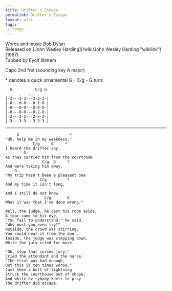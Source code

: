 ```yaml
---
title: Drifter's Escape
permalink: Drifter's Escape
layout: wiki
tags:
 - Songs
---
```


Words and music Bob Dylan  
Released on [John Wesley Harding](/wiki/John Wesley Harding "wikilink")
(1967)  
Tabbed by Eyolf Østrem

Capo 2nd fret (sounding key A major)

\* denotes a quick ornamental G - C/g - G turn:

      G          C/g G
      :   .   .   .
    |-3---3-3---3-3-3-|
    |-0---0-0---0-1-0-|
    |-0---0-0---0-0-0-|
    |-0---0-0---0-2-0-|
    |-2---2-2---2-x-2-|
    |-3---3-3---3-3-3-|

* * * * *

         G                      *
    "Oh, help me in my weakness,"
                C/g     G     *
    I heard the drifter say,
            G
    As they carried him from the courtroom
                    C/g  G     *
    And were taking him away.
        G
    "My trip hasn't been a pleasant one
                   C/g         *
    And my time it isn't long,

    And I still do not know
                     C/g       G
    What it was that I've done wrong."

    Well, the judge, he cast his robe aside,
    A tear came to his eye,
    "You fail to understand," he said,
    "Why must you even try?"
    Outside, the crowd was stirring,
    You could hear it from the door.
    Inside, the judge was stepping down,
    While the jury cried for more.

    "Oh, stop that cursed jury,"
    Cried the attendant and the nurse,
    "The trial was bad enough,
    But this is ten times worse."
    Just then a bolt of lightning
    Struck the courthouse out of shape,
    And while ev'rybody knelt to pray
    The drifter did escape.

